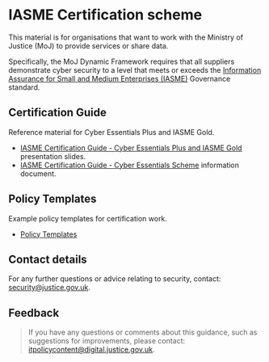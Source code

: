 # IASME Certification scheme

This material is for organisations that want to work with the Ministry of Justice (MoJ) to provide services or share data.

Specifically, the MoJ Dynamic Framework requires that all suppliers demonstrate cyber security to a level that meets or exceeds the [Information Assurance for Small and Medium Enterprises (IASME)](https://iasme.co.uk/) Governance standard.

## Certification Guide

Reference material for Cyber Essentials Plus and IASME Gold.

- [IASME Certification Guide - Cyber Essentials Plus and IASME Gold](IASME_Certification_Guide-Cyber_Essentials_Plus_and_IASME_Gold.pptx) presentation slides.
- [IASME Certification Guide - Cyber Essentials Scheme](IASME_Certification_Guide-Cyber_Essentials_Scheme.docx) information document.

## Policy Templates

Example policy templates for certification work.

- [Policy Templates](Policy_Templates)

## Contact details

For any further questions or advice relating to security, contact: [security@justice.gov.uk](mailto:security@justice.gov.uk).

## Feedback

> If you have any questions or comments about this guidance, such as suggestions for improvements, please contact: [itpolicycontent@digital.justice.gov.uk](mailto:itpolicycontent@digital.justice.gov.uk).

